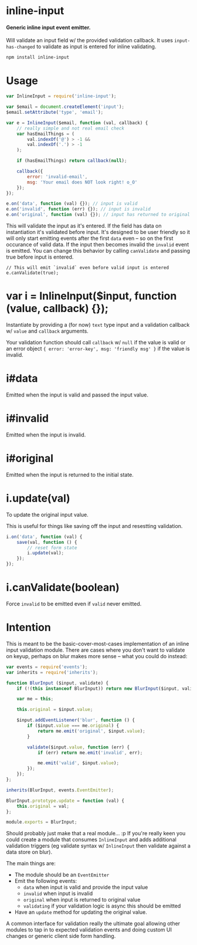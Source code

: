 # inline-input

#### Generic inline input event emitter.

Will validate an input field w/ the provided validation callback. It
uses `input-has-changed` to validate as input is entered for inline validating.

```
npm install inline-input
```

# Usage

```js
var InlineInput = require('inline-input');

var $email = document.createElement('input');
$email.setAttribute('type', 'email');

var e = InlineInput($email, function (val, callback) {
    // really simple and not real email check
    var hasEmailThings = (
        val.indexOf('@') > -1 &&
        val.indexOf('.') > -1
    );

    if (hasEmailThings) return callback(null);

    callback({
        error: 'invalid-email',
        msg: 'Your email does NOT look right! o_O'
    });
});

e.on('data', function (val) {}); // input is valid
e.on('invalid', function (err) {}); // input is invalid
e.on('original', function (val) {}); // input has returned to original state
```

This will validate the input as it's entered. If the field has data on
instantiation it's validated before input. It's designed to be user friendly
so it will only start emitting events after the first `data` even – so on
the first occurance of valid data. If the input then becomes invalid the
`invalid` event is emitted. You can change this behavior by calling
`canValidate` and passing true before input is entered.

```
// This will emit `invalid` even before valid input is entered
e.canValidate(true);
```

# var i = InlineInput($input, function (value, callback) {});

Instantiate by providing a (for now) `text` type input and a validation
callback w/ `value` and `callback` arguments.

Your validation function should call `callback` w/ `null` if the value is
valid or an error object `{ error: 'error-key', msg: 'friendly msg' }` if
the value is invalid.

# i#data

Emitted when the input is valid and passed the input value.

# i#invalid

Emitted when the input is invalid.

# i#original

Emitted when the input is returned to the initial state.

# i.update(val)

To update the original input value.

This is useful for things like saving off the input and
resestting validation.

```js
i.on('data', function (val) {
    save(val, function () {
        // reset form state
        i.update(val);
    });
});
```

# i.canValidate(boolean)

Force `invalid` to be emitted even if `valid` never emitted.

# Intention

This is meant to be the basic-cover-most-cases implementation of
an inline input validation module. There are cases where you don't
want to validate on keyup, perhaps on blur makes more sense – what
you could do instead:

```js
var events = require('events');
var inherits = require('inherits');

function BlurInput ($input, validate) {
    if (!(this instanceof BlurInput)) return new BlurInput($input, validate);

    var me = this;

    this.original = $input.value;

    $input.addEventListener('blur', function () {
        if ($input.value === me.original) {
            return me.emit('original', $input.value);
        }

        validate($input.value, function (err) {
            if (err) return me.emit('invalid', err);

            me.emit('valid', $input.value);
        });
    });
};

inherits(BlurInput, events.EventEmitter);

BlurInput.prototype.update = function (val) {
    this.original = val;
};

module.exports = BlurInput;
```

Should probably just make that a real module... :p If you're
really keen you could create a module that consumes `InlineInput` and
adds additional validation triggers (eg validate syntax w/ `InlineInput` then
validate against a data store on blur).

The main things are:

* The module should be an `EventEmitter`
* Emit the following events:
  * `data` when input is valid and provide the input value
  * `invalid` when input is invalid
  * `original` when input is returned to original value
  * `validating` if your validation logic is async this should be emitted
* Have an `update` method for updating the original value.

A common interface for validation really the ultimate goal allowing
other modules to tap in to expected validation events and doing custom
UI changes or generic client side form handling.
